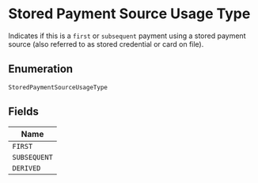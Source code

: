 
# Stored Payment Source Usage Type

Indicates if this is a `first` or `subsequent` payment using a stored payment source (also referred to as stored credential or card on file).

## Enumeration

`StoredPaymentSourceUsageType`

## Fields

| Name |
|  --- |
| `FIRST` |
| `SUBSEQUENT` |
| `DERIVED` |

